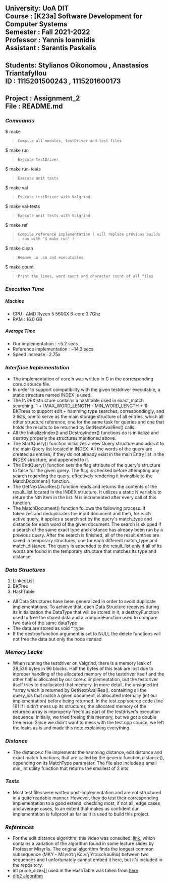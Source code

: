 University: UoA DIT  
Course : [K23a] Software Development for Computer Systems  
Semester : Fall 2021-2022  
Professor : Yannis Ioannidis  
Assistant : Sarantis Paskalis  
---------------------------------
Students: Stylianos Oikonomou , Anastasios Triantafyllou  
ID : 1115201500243 , 1115201600173  
---------------------------------
Project : Assignment_2  
File : README.md  
---------------------------------

### *Commands*
$ make
>     Compile all modules, testDriver and test files

$ make run
>     Execute testDriver

$ make run-tests
>     Execute unit tests

$ make val
>     Execute testDriver with Valgrind

$ make val-tests
>     Execute unit tests with Valgrind

$ make ref
>     Compile reference implementation ( will replace previous builds , run with "$ make run" )

$ make clean
>     Remove .o .so and executables

$ make count
>     Print the lines, word count and character count of all files

### *Execution Time*
#####    Machine
- CPU : AMD Ryzen 5 5600X 6-core 3.7Ghz
- RAM : 16.0 GB
#####    Average Time
- Our implementation : ~5.2 secs
- Reference implementation : ~14.3 secs 
- Speed increase : 2.75x
### *Interface Implementation*
- The implementation of core.h was written in C in the corresponding core.c source file.
- In order to support compatibility with the given testdriver executable, a static structure named INDEX is used.
- The INDEX structure contains a hashtable used in exact_match searching, 1 + (MAX_WORD_LENGTH - MIN_WORD_LENGTH + 1) BKTrees to support edit + hamming type searches, correspondingly, and 3 lists, one to serve as the main storage structure of all entries, which all other structure reference, one for the same task for queries and one that holds the results to be returned by GetNextAvailRes() calls.
- All the InitializeIndex() and DestroyIndex() functions do is initialize and destroy properly the structures mentioned above.
- The StartQuery() function initializes a new Query structure and adds it to the main Query list located in INDEX. All the words of the query are created as entries, if they do not already exist in the main Entry list in the INDEX structure, and appended to it.
- The EndQuery() function sets the flag attribute of the query's structure to false for the given query. The flag is checked before attempting any search regarding the query, effectively rendering it invinsible to the MatchDocument() function.
- The GetNextAvailRes() function reads and returns the contents of the result_list located in the INDEX structure. It utilizes a static N variable to return the Nth item in the list. N is incremented after every call of this function.
- The MatchDocument() function follows the following process: It tokenizes and deduplicates the input document and then, for each active query, it applies a search set by the query's match_type and distance for each word of the given document. The search is skipped if a search of the same exact type and distance has already been run by a previous query. After the search is finished, all of the result entries are saved in temporary structures, one for each different match_type and match_distance. The query is appended to the result_list only if all of its words are found in the temporary structure that matches its type and distance.

### *Data Structures*
1. LinkedList
2. BKTree
3. HashTable
- All Data Structures have been generalized in order to avoid duplicate implementations. To achieve that, each Data Structure receives during its initialization the DataType that will be stored in it, a destroyFunction used to free the stored data and a compareFunction used to compare two data of the same dataType
- The data are stored as void * type
- If the destroyFunction argument is set to NULL the delete functions will not free the data but only the node instead

### *Memory Leaks*
- When running the testdriver on Valgrind, there is a memory leak of 28,536 bytes in 96 blocks. Half the bytes of this leak are lost due to inproper handling of the allocated memory of the testdriver itself and the other half is allocated by our core.c implementation, but the testdriver itself tries to deallocated that memory. In more detail, the unsigned int *array which is returned by GetNextAvailRes(), containing all the query_ids that match a given document, is allocated internally (int our implementation) before being returned. In the test.cpp source code (line 161 if I didn't mess up its structure), the allocated memory of the returned array is improperly free'd as part of the testdriver's execution sequence. Initially, we tried freeing this memory, but we got a double free error. Since we didn't want to mess with the test.cpp source, we left the leaks as is and made this note explaining everything.

### *Distance*
- The distance.c file implements the hamming distance, edit distance and exact match functions, that are called by the generic function distance(), depending on its MatchType parameter. The file also includes a small min_int utility function that returns the smallest of 2 ints.

### *Tests*
- Most test files were written post-implementation and are not structured in a quite readable manner. However, they do test their corresponding implementation to a good extend, checking most, if not all, edge cases and average cases, to an extent that makes us confident our implementation is fullproof as far as it is used to build this project.

### *References*
- For the edit distance algorithm, this video was consulted: [link](https://www.youtube.com/watch?v=We3YDTzNXEk), which contains a variation of the algorithm found in some lecture slides by Professor Misyrlis. The original algorithm finds the longest common subsequence (ΜΚΥ - Μέγιστη Κοινή Υπακολουθία) between two sequences and I unfortunately cannot embed it here, but it's included in the repository.
- int prime_sizes[] used in the HashTable was taken from [here](https://github.com/chatziko-k08/lecture-code)
- [djb2 algorithm](http://www.cse.yorku.ca/~oz/hash.html)
